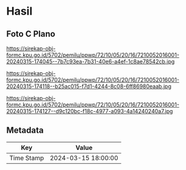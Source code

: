 # Hasil

## Foto C Plano

https://sirekap-obj-formc.kpu.go.id/5702/pemilu/ppwp/72/10/05/20/16/7210052016001-20240315-174045--7b7c93ea-7b31-40e6-a4ef-1c8ae78542cb.jpg

https://sirekap-obj-formc.kpu.go.id/5702/pemilu/ppwp/72/10/05/20/16/7210052016001-20240315-174118--b25ac015-f7d1-4244-8c08-6ff86980eaab.jpg

https://sirekap-obj-formc.kpu.go.id/5702/pemilu/ppwp/72/10/05/20/16/7210052016001-20240315-174127--d9c120bc-f18c-4977-a093-4a14240240a7.jpg


## Metadata

| Key        | Value               |
| ---------- | ------------------- |
| Time Stamp | 2024-03-15 18:00:00 |



